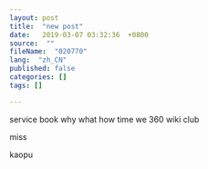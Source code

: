 ```yaml
---
layout: post
title:  "new post"
date:   2019-03-07 03:32:36  +0800
source:  ""
fileName:  "020770"
lang:  "zh_CN"
published: false
categories: []
tags: []

---
```


service
book
why
what 
how
time
we
360
wiki
club

miss

kaopu
